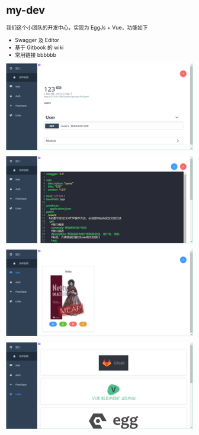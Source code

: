# my-dev 

我们这个小团队的开发中心，实现为 EggJs + Vue，功能如下

 - Swagger 及 Editor
 - 基于 Gitbook 的 wiki
 - 常用链接
 bbbbbb

![](doc/swagger.jpg)

![](doc/editor.jpg)

![](doc/wiki.jpg)

![](doc/link.jpg)
